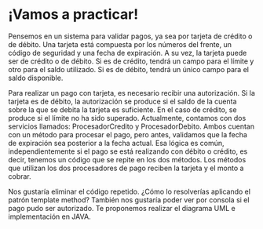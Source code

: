 # ¡Vamos a practicar!

Pensemos en un sistema para validar pagos, ya sea por tarjeta de crédito o de débito. Una tarjeta está compuesta por los números del frente, un código de seguridad y una fecha de expiración. A su vez, la tarjeta puede ser de crédito o de débito. Si es de crédito, tendrá un campo para el límite y otro para el saldo utilizado. Si es de débito, tendrá un único campo para el saldo disponible.

Para realizar un pago con tarjeta, es necesario recibir una autorización. Si la tarjeta es de débito, la autorización se produce si el saldo de la cuenta sobre la que se debita la tarjeta es suficiente. En el caso de crédito, se produce si el límite no ha sido superado. Actualmente, contamos con dos servicios llamados: ProcesadorCredito y ProcesadorDebito. Ambos cuentan con un método para procesar el pago, pero antes, validamos que la fecha de expiración sea posterior a la fecha actual. Esa lógica es común, independientemente si el pago se está realizando con débito o crédito, es decir, tenemos un código que se repite en los dos métodos. Los métodos que utilizan los dos procesadores de pago reciben la tarjeta y el monto a cobrar.

Nos gustaría eliminar el código repetido. ¿Cómo lo resolverías aplicando el patrón template method? También nos gustaría poder ver por consola si el pago pudo ser autorizado. Te proponemos realizar el diagrama UML e implementación en JAVA.
